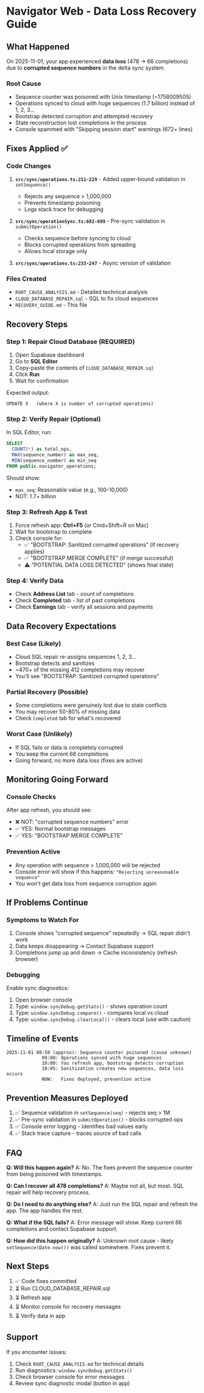 # Navigator Web - Data Loss Recovery Guide

## What Happened
On 2025-11-01, your app experienced **data loss** (478 → 66 completions) due to **corrupted sequence numbers** in the delta sync system.

### Root Cause
- Sequence counter was poisoned with Unix timestamp (~1758009505)
- Operations synced to cloud with huge sequences (1.7 billion) instead of 1, 2, 3...
- Bootstrap detected corruption and attempted recovery
- State reconstruction lost completions in the process
- Console spammed with "Skipping session start" warnings (672+ lines)

## Fixes Applied ✅

### Code Changes
1. **`src/sync/operations.ts:211-229`** - Added upper-bound validation in `setSequence()`
   - Rejects any sequence > 1,000,000
   - Prevents timestamp poisoning
   - Logs stack trace for debugging

2. **`src/sync/operationSync.ts:682-699`** - Pre-sync validation in `submitOperation()`
   - Checks sequence before syncing to cloud
   - Blocks corrupted operations from spreading
   - Allows local storage only

3. **`src/sync/operations.ts:233-247`** - Async version of validation

### Files Created
- `ROOT_CAUSE_ANALYSIS.md` - Detailed technical analysis
- `CLOUD_DATABASE_REPAIR.sql` - SQL to fix cloud sequences
- `RECOVERY_GUIDE.md` - This file

## Recovery Steps

### Step 1: Repair Cloud Database (REQUIRED)
1. Open Supabase dashboard
2. Go to **SQL Editor**
3. Copy-paste the contents of `CLOUD_DATABASE_REPAIR.sql`
4. Click **Run**
5. Wait for confirmation

Expected output:
```
UPDATE X   (where X is number of corrupted operations)
```

### Step 2: Verify Repair (Optional)
In SQL Editor, run:
```sql
SELECT 
  COUNT(*) as total_ops,
  MAX(sequence_number) as max_seq,
  MIN(sequence_number) as min_seq
FROM public.navigator_operations;
```

Should show:
- `max_seq`: Reasonable value (e.g., 100-10,000)
- NOT: 1.7+ billion

### Step 3: Refresh App & Test
1. Force refresh app: **Ctrl+F5** (or Cmd+Shift+R on Mac)
2. Wait for bootstrap to complete
3. Check console for:
   - ✅ "BOOTSTRAP: Sanitized corrupted operations" (if recovery applies)
   - ✅ "BOOTSTRAP MERGE COMPLETE" (if merge successful)
   - ⚠️ "POTENTIAL DATA LOSS DETECTED" (shows final state)

### Step 4: Verify Data
- Check **Address List** tab - count of completions
- Check **Completed** tab - list of past completions
- Check **Earnings** tab - verify all sessions and payments

## Data Recovery Expectations

### Best Case (Likely)
- Cloud SQL repair re-assigns sequences 1, 2, 3...
- Bootstrap detects and sanitizes
- ~470+ of the missing 412 completions may recover
- You'll see "BOOTSTRAP: Sanitized corrupted operations"

### Partial Recovery (Possible)
- Some completions were genuinely lost due to state conflicts
- You may recover 50-80% of missing data
- Check `Completed` tab for what's recovered

### Worst Case (Unlikely)
- If SQL fails or data is completely corrupted
- You keep the current 66 completions
- Going forward, no more data loss (fixes are active)

## Monitoring Going Forward

### Console Checks
After app refresh, you should see:
- ❌ NOT: "corrupted sequence numbers" error
- ✅ YES: Normal bootstrap messages
- ✅ YES: "BOOTSTRAP MERGE COMPLETE"

### Prevention Active
- Any operation with sequence > 1,000,000 will be rejected
- Console error will show if this happens: `"Rejecting unreasonable sequence"`
- You won't get data loss from sequence corruption again

## If Problems Continue

### Symptoms to Watch For
1. Console shows "corrupted sequence" repeatedly → SQL repair didn't work
2. Data keeps disappearing → Contact Supabase support
3. Completions jump up and down → Cache inconsistency (refresh browser)

### Debugging
Enable sync diagnostics:
1. Open browser console
2. Type: `window.syncDebug.getStats()` - shows operation count
3. Type: `window.syncDebug.compare()` - compares local vs cloud
4. Type: `window.syncDebug.clearLocal()` - clears local (use with caution)

## Timeline of Events

```
2025-11-01 08:50 (approx): Sequence counter poisoned (cause unknown)
             09:00: Operations synced with huge sequences
             10:00: You refresh app, bootstrap detects corruption
             10:05: Sanitization creates new sequences, data loss occurs
             NOW:   Fixes deployed, prevention active
```

## Prevention Measures Deployed

1. ✅ Sequence validation in `setSequence(seq)` - rejects seq > 1M
2. ✅ Pre-sync validation in `submitOperation()` - blocks corrupted ops
3. ✅ Console error logging - identifies bad values early
4. ✅ Stack trace capture - traces source of bad calls

## FAQ

**Q: Will this happen again?**
A: No. The fixes prevent the sequence counter from being poisoned with timestamps.

**Q: Can I recover all 478 completions?**
A: Maybe not all, but most. SQL repair will help recovery process.

**Q: Do I need to do anything else?**
A: Just run the SQL repair and refresh the app. The app handles the rest.

**Q: What if the SQL fails?**
A: Error message will show. Keep current 66 completions and contact Supabase support.

**Q: How did this happen originally?**
A: Unknown root cause - likely `setSequence(Date.now())` was called somewhere. Fixes prevent it.

## Next Steps

1. ✅ Code fixes committed
2. ⏳ Run CLOUD_DATABASE_REPAIR.sql
3. ⏳ Refresh app
4. ⏳ Monitor console for recovery messages
5. ⏳ Verify data in app

## Support

If you encounter issues:
1. Check `ROOT_CAUSE_ANALYSIS.md` for technical details
2. Run diagnostics: `window.syncDebug.getStats()`
3. Check browser console for error messages
4. Review sync diagnostic modal (button in app)
